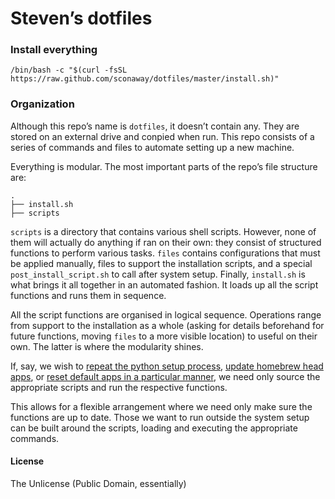 # Steven’s dotfiles

### Install everything

```
/bin/bash -c "$(curl -fsSL https://raw.github.com/sconaway/dotfiles/master/install.sh)"
```

### Organization

Although this repo’s name is `dotfiles`, it doesn’t contain any. They are stored on an external drive and conpied when run. This repo consists of a series of commands and files to automate setting up a new machine.

Everything is modular. The most important parts of the repo’s file structure are:

```
.
├── install.sh
├── scripts
```

`scripts` is a directory that contains various shell scripts. However, none of them will actually do anything if ran on their own: they consist of structured functions to perform various tasks. `files` contains configurations that must be applied manually, files to support the installation scripts, and a special `post_install_script.sh` to call after system setup. Finally, `install.sh` is what brings it all together in an automated fashion. It loads up all the script functions and runs them in sequence.

All the script functions are organised in logical sequence. Operations range from support to the installation as a whole (asking for details beforehand for future functions, moving `files` to a more visible location) to useful on their own. The latter is where the modularity shines.

If, say, we wish to [repeat the python setup process](https://github.com/sconaway/dotfiles/blob/1342ea4d368192783cb8507c331a9263fc901144/scripts/01_environments.sh#L10), [update homebrew head apps](https://github.com/sconaway/dotfiles/blob/1342ea4d368192783cb8507c331a9263fc901144/scripts/03_configs.sh#L42), or [reset default apps in a particular manner](https://github.com/sconaway/dotfiles/blob/1342ea4d368192783cb8507c331a9263fc901144/scripts/03_configs.sh#L5), we need only source the appropriate scripts and run the respective functions.

This allows for a flexible arrangement where we need only make sure the functions are up to date. Those we want to run outside the system setup can be built around the scripts, loading and executing the appropriate commands.

#### License

The Unlicense (Public Domain, essentially)
